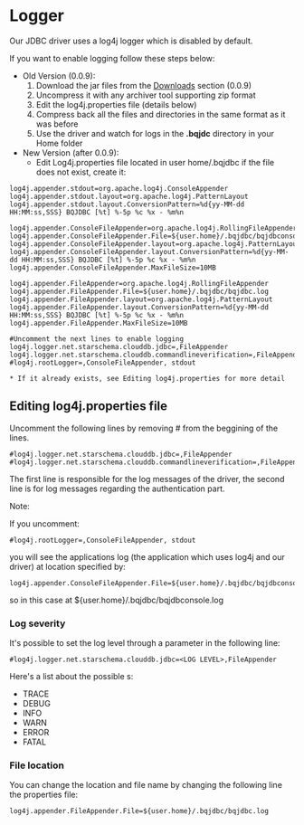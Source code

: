 # Logger #

Our JDBC driver uses a log4j logger which is disabled by default.

If you want to enable logging follow these steps below:

  * Old Version (0.0.9):
    1. Download the jar files from the [Downloads](http://code.google.com/p/starschema-bigquery-jdbc/downloads/list) section (0.0.9)
    1. Uncompress it with any archiver tool supporting zip format
    1. Edit the log4j.properties file (details below)
    1. Compress back all the files and directories in the same format as it was before
    1. Use the driver and watch for logs in the **.bqjdc** directory in your Home folder
  * New Version (after 0.0.9):
    * Edit Log4j.properties file located in user home/.bqjdbc if the file does not exist, create it:
```
log4j.appender.stdout=org.apache.log4j.ConsoleAppender
log4j.appender.stdout.layout=org.apache.log4j.PatternLayout
log4j.appender.stdout.layout.ConversionPattern=%d{yy-MM-dd HH:MM:ss,SSS} BQJDBC [%t] %-5p %c %x - %m%n

log4j.appender.ConsoleFileAppender=org.apache.log4j.RollingFileAppender
log4j.appender.ConsoleFileAppender.File=${user.home}/.bqjdbc/bqjdbconsole.log
log4j.appender.ConsoleFileAppender.layout=org.apache.log4j.PatternLayout
log4j.appender.ConsoleFileAppender.layout.ConversionPattern=%d{yy-MM-dd HH:MM:ss,SSS} BQJDBC [%t] %-5p %c %x - %m%n
log4j.appender.ConsoleFileAppender.MaxFileSize=10MB

log4j.appender.FileAppender=org.apache.log4j.RollingFileAppender
log4j.appender.FileAppender.File=${user.home}/.bqjdbc/bqjdbc.log
log4j.appender.FileAppender.layout=org.apache.log4j.PatternLayout
log4j.appender.FileAppender.layout.ConversionPattern=%d{yy-MM-dd HH:MM:ss,SSS} BQJDBC [%t] %-5p %c %x - %m%n
log4j.appender.FileAppender.MaxFileSize=10MB

#Uncomment the next lines to enable logging
log4j.logger.net.starschema.clouddb.jdbc=,FileAppender
log4j.logger.net.starschema.clouddb.commandlineverification=,FileAppender
#log4j.rootLogger=,ConsoleFileAppender, stdout
```
    * If it already exists, see Editing log4j.properties for more detail


## Editing log4j.properties file ##

Uncomment the following lines by removing # from the beggining of the lines.
```
#log4j.logger.net.starschema.clouddb.jdbc=,FileAppender
#log4j.logger.net.starschema.clouddb.commandlineverification=,FileAppender
```

The first line is responsible for the log messages of the driver, the second line is for log messages regarding the authentication part.


Note:

If you uncomment:
```
#log4j.rootLogger=,ConsoleFileAppender, stdout
```
you will see the applications log (the application which uses log4j and our driver) at location specified by:
```
log4j.appender.ConsoleFileAppender.File=${user.home}/.bqjdbc/bqjdbconsole.log
```
so in this case at ${user.home}/.bqjdbc/bqjdbconsole.log

### Log severity ###

It's possible to set the log level through a parameter in the following line:
```
#log4j.logger.net.starschema.clouddb.jdbc=<LOG LEVEL>,FileAppender
```

Here's a list about the possible <LOG LEVEL>s:
  * TRACE
  * DEBUG
  * INFO
  * WARN
  * ERROR
  * FATAL

### File location ###

You can change the location and file name by changing the following line the properties file:
```
log4j.appender.FileAppender.File=${user.home}/.bqjdbc/bqjdbc.log
```